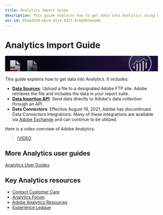 ```yaml
---
title: Analytics Import Guide
description: This guide explains how to get data into Analytics using Data Sources, Data Insertion API, and Data Connectors.
exl-id: 65a62639-bbc4-4114-932f-8c68d87eea8b
---
```

# Analytics Import Guide

![Banner](../../assets/doc_banner_import.png)

This guide explains how to get data into Analytics. It includes:

* **[Data Sources](c-data-sources/datasrc-home.md)**: Upload a file to a designated Adobe FTP site. Adobe retrieves the file and includes the data in your report suite.
* **[Data Insertion API](c-data-insertion-api/c-data-insertion-api.md)**: Send data directly to Adobe's data collection through an API.
* **Data Connectors**: Effective August 19, 2021, Adobe has discontinued Data Connectors Integrations. Many of these integrations are available via [Adobe Exchange](https://exchange.adobe.com/experiencecloud.analytics.html#product) and can continue to be utilized.

Here is a video overview of Adobe Analytics:

>[!VIDEO](https://video.tv.adobe.com/v/27429/?quality=12)

## More Analytics user guides

[Analytics User Guides](https://experienceleague.adobe.com/docs/analytics.html)

## Key Analytics resources

* [Contact Customer Care](https://helpx.adobe.com/contact/enterprise-support.ec.html)
* [Analytics Forum](https://forums.adobe.com/community/experience-cloud/analytics-cloud/analytics)
* [Adobe Analytics Resources](https://forums.adobe.com/message/10660755)
* [Experience League](https://landing.adobe.com/experience-league/)
